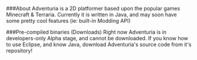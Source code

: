 ###About
Adventuria is a 2D platformer based upon the popular games Minecraft & Terraria.
Currently it is written in Java, and may soon have some pretty cool features (ie: built-in Modding API)

###Pre-compiled binaries (Downloads)
Right now Adventuria is in developers-only Alpha stage, and cannot be downloaded.
If you know how to use Eclipse, and know Java, download Adventuria's source code from it's repository!